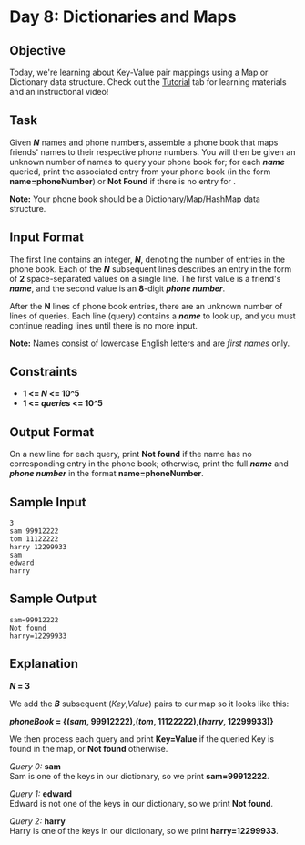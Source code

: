 # Day 8: Dictionaries and Maps
## Objective 
Today, we're learning about Key-Value pair mappings using a Map or Dictionary data structure. Check out the [Tutorial](https://www.hackerrank.com/challenges/30-dictionaries-and-maps/tutorial) tab for learning materials and an instructional video!

## Task 
Given **_N_** names and phone numbers, assemble a phone book that maps friends' names to their respective phone numbers. You will then be given an unknown number of names to query your phone book for; for each **_name_** queried, print the associated entry from your phone book (in the form **name=phoneNumber**) or **Not Found** if there is no entry for .


**Note:** Your phone book should be a Dictionary/Map/HashMap data structure.

## Input Format

The first line contains an integer, **_N_**, denoting the number of entries in the phone book. 
Each of the **_N_** subsequent lines describes an entry in the form of **2** space-separated values on a single line. The first value is a friend's **_name_**, and the second value is an **8**-digit **_phone number_**.

After the **N** lines of phone book entries, there are an unknown number of lines of queries. Each line (query) contains a **_name_** to look up, and you must continue reading lines until there is no more input.

**Note:** Names consist of lowercase English letters and are _first names_ only.

## Constraints
- **1 <= _N_ <= 10^5**
- **1 <= _queries_ <= 10^5**
## Output Format

On a new line for each query, print **Not found** if the name has no corresponding entry in the phone book; otherwise, print the full **_name_** and **_phone number_** in the format **name=phoneNumber**.

## Sample Input
```
3
sam 99912222
tom 11122222
harry 12299933
sam
edward
harry
```
## Sample Output
```
sam=99912222
Not found
harry=12299933
```
## Explanation
**_N_ = 3**

We add the **_B_** subsequent (_Key_,_Value_) pairs to our map so it looks like this:  

**_phoneBook_ = {(_sam_, 99912222),(_tom_, 11122222),(_harry_, 12299933)}**

We then process each query and print **Key=Value** if the queried Key is found in the map, or **Not found** otherwise.

_Query 0:_ **sam**  
Sam is one of the keys in our dictionary, so we print **sam=99912222**.

_Query 1:_ **edward**  
Edward is not one of the keys in our dictionary, so we print **Not found**.

_Query 2:_ **harry**  
Harry is one of the keys in our dictionary, so we print **harry=12299933**.